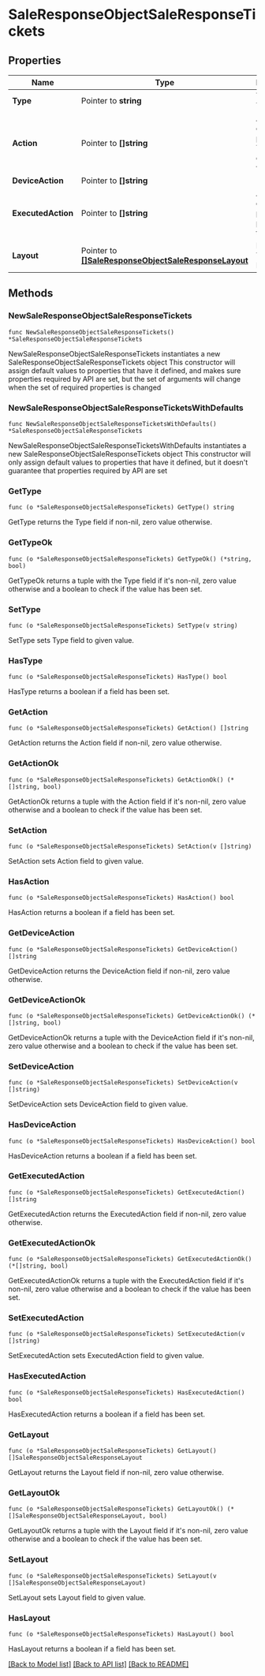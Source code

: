 # SaleResponseObjectSaleResponseTickets

## Properties

Name | Type | Description | Notes
------------ | ------------- | ------------- | -------------
**Type** | Pointer to **string** | Tipo de Ticket | [optional] 
**Action** | Pointer to **[]string** | Acción a ejecutar para cada Ticket por el punto de venta | [optional] 
**DeviceAction** | Pointer to **[]string** |  | [optional] 
**ExecutedAction** | Pointer to **[]string** | Acción que ejecutó la plataforma para los tickets | [optional] 
**Layout** | Pointer to [**[]SaleResponseObjectSaleResponseLayout**](SaleResponseObjectSaleResponseLayout.md) | Formato del Ticket a Imprimir | [optional] 

## Methods

### NewSaleResponseObjectSaleResponseTickets

`func NewSaleResponseObjectSaleResponseTickets() *SaleResponseObjectSaleResponseTickets`

NewSaleResponseObjectSaleResponseTickets instantiates a new SaleResponseObjectSaleResponseTickets object
This constructor will assign default values to properties that have it defined,
and makes sure properties required by API are set, but the set of arguments
will change when the set of required properties is changed

### NewSaleResponseObjectSaleResponseTicketsWithDefaults

`func NewSaleResponseObjectSaleResponseTicketsWithDefaults() *SaleResponseObjectSaleResponseTickets`

NewSaleResponseObjectSaleResponseTicketsWithDefaults instantiates a new SaleResponseObjectSaleResponseTickets object
This constructor will only assign default values to properties that have it defined,
but it doesn't guarantee that properties required by API are set

### GetType

`func (o *SaleResponseObjectSaleResponseTickets) GetType() string`

GetType returns the Type field if non-nil, zero value otherwise.

### GetTypeOk

`func (o *SaleResponseObjectSaleResponseTickets) GetTypeOk() (*string, bool)`

GetTypeOk returns a tuple with the Type field if it's non-nil, zero value otherwise
and a boolean to check if the value has been set.

### SetType

`func (o *SaleResponseObjectSaleResponseTickets) SetType(v string)`

SetType sets Type field to given value.

### HasType

`func (o *SaleResponseObjectSaleResponseTickets) HasType() bool`

HasType returns a boolean if a field has been set.

### GetAction

`func (o *SaleResponseObjectSaleResponseTickets) GetAction() []string`

GetAction returns the Action field if non-nil, zero value otherwise.

### GetActionOk

`func (o *SaleResponseObjectSaleResponseTickets) GetActionOk() (*[]string, bool)`

GetActionOk returns a tuple with the Action field if it's non-nil, zero value otherwise
and a boolean to check if the value has been set.

### SetAction

`func (o *SaleResponseObjectSaleResponseTickets) SetAction(v []string)`

SetAction sets Action field to given value.

### HasAction

`func (o *SaleResponseObjectSaleResponseTickets) HasAction() bool`

HasAction returns a boolean if a field has been set.

### GetDeviceAction

`func (o *SaleResponseObjectSaleResponseTickets) GetDeviceAction() []string`

GetDeviceAction returns the DeviceAction field if non-nil, zero value otherwise.

### GetDeviceActionOk

`func (o *SaleResponseObjectSaleResponseTickets) GetDeviceActionOk() (*[]string, bool)`

GetDeviceActionOk returns a tuple with the DeviceAction field if it's non-nil, zero value otherwise
and a boolean to check if the value has been set.

### SetDeviceAction

`func (o *SaleResponseObjectSaleResponseTickets) SetDeviceAction(v []string)`

SetDeviceAction sets DeviceAction field to given value.

### HasDeviceAction

`func (o *SaleResponseObjectSaleResponseTickets) HasDeviceAction() bool`

HasDeviceAction returns a boolean if a field has been set.

### GetExecutedAction

`func (o *SaleResponseObjectSaleResponseTickets) GetExecutedAction() []string`

GetExecutedAction returns the ExecutedAction field if non-nil, zero value otherwise.

### GetExecutedActionOk

`func (o *SaleResponseObjectSaleResponseTickets) GetExecutedActionOk() (*[]string, bool)`

GetExecutedActionOk returns a tuple with the ExecutedAction field if it's non-nil, zero value otherwise
and a boolean to check if the value has been set.

### SetExecutedAction

`func (o *SaleResponseObjectSaleResponseTickets) SetExecutedAction(v []string)`

SetExecutedAction sets ExecutedAction field to given value.

### HasExecutedAction

`func (o *SaleResponseObjectSaleResponseTickets) HasExecutedAction() bool`

HasExecutedAction returns a boolean if a field has been set.

### GetLayout

`func (o *SaleResponseObjectSaleResponseTickets) GetLayout() []SaleResponseObjectSaleResponseLayout`

GetLayout returns the Layout field if non-nil, zero value otherwise.

### GetLayoutOk

`func (o *SaleResponseObjectSaleResponseTickets) GetLayoutOk() (*[]SaleResponseObjectSaleResponseLayout, bool)`

GetLayoutOk returns a tuple with the Layout field if it's non-nil, zero value otherwise
and a boolean to check if the value has been set.

### SetLayout

`func (o *SaleResponseObjectSaleResponseTickets) SetLayout(v []SaleResponseObjectSaleResponseLayout)`

SetLayout sets Layout field to given value.

### HasLayout

`func (o *SaleResponseObjectSaleResponseTickets) HasLayout() bool`

HasLayout returns a boolean if a field has been set.


[[Back to Model list]](../README.md#documentation-for-models) [[Back to API list]](../README.md#documentation-for-api-endpoints) [[Back to README]](../README.md)


